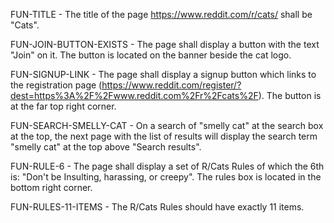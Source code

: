 FUN-TITLE - The title of the page https://www.reddit.com/r/cats/ shall be "Cats".

FUN-JOIN-BUTTON-EXISTS - The page shall display a button with the text "Join" on it. The button is located on the banner beside the cat logo.

FUN-SIGNUP-LINK - The page shall display a signup button which links to the registration page (https://www.reddit.com/register/?dest=https%3A%2F%2Fwww.reddit.com%2Fr%2Fcats%2F).  The button is at the far top right corner.

FUN-SEARCH-SMELLY-CAT - On a search of "smelly cat" at the search box at the top, the next page with the list of results will display the search term "smelly cat" at the top above "Search results".  

FUN-RULE-6 - The page shall display a set of R/Cats Rules of which the 6th is: "Don't be Insulting, harassing, or creepy".  The rules box is located in the bottom right corner.

FUN-RULES-11-ITEMS - The R/Cats Rules should have exactly 11 items.
